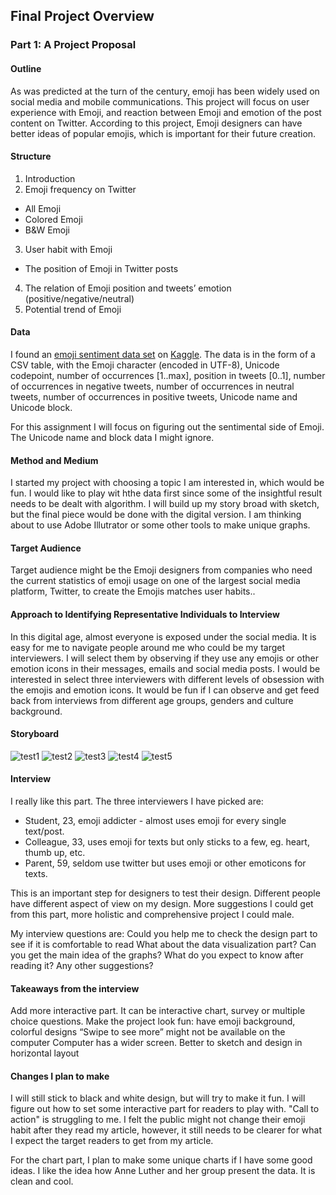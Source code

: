 ## Final Project Overview

### Part 1: A Project Proposal
#### Outline
As was predicted at the turn of the century, emoji has been widely used on social media and mobile communications. This project will focus on user experience with Emoji, and reaction between Emoji and emotion of the post content on Twitter. According to this project, Emoji designers can have better ideas of popular emojis, which is important for their future creation.

#### Structure
1. Introduction 
2. Emoji frequency on Twitter
* All Emoji
* Colored Emoji
* B&W Emoji
3. User habit with Emoji
* The position of Emoji in Twitter posts
4. The relation of Emoji position and tweets’ emotion (positive/negative/neutral)
5. Potential trend of Emoji

#### Data
I found an [emoji sentiment data set](https://www.kaggle.com/thomasseleck/emoji-sentiment-data#Emoji_Sentiment_Data_v1.0.csv) on [Kaggle](https://www.kaggle.com). The data is in the form of a CSV table, with the Emoji character (encoded in UTF-8), Unicode codepoint, number of occurrences [1..max], position in tweets [0..1], number of occurrences in negative tweets, number of occurrences in neutral tweets, number of occurrences in positive tweets, Unicode name and Unicode block.

For this assignment I will focus on figuring out the sentimental side of Emoji. The Unicode name and block data I might ignore.

#### Method and Medium
I started my project with choosing a topic I am interested in, which would be fun. I would like to play wit hthe data first since some of the insightful result needs to be dealt with algorithm. I will build up my story broad with sketch, but the final piece would be done with the digital version. I am thinking about to use Adobe Illutrator or some other tools to make unique graphs.

#### Target Audience
Target audience might be the Emoji designers from companies who need the current statistics of emoji usage on one of the largest social media platform, Twitter, to create the Emojis matches user habits..

#### Approach to Identifying Representative Individuals to Interview
In this digital age, almost everyone is exposed under the social media. It is easy for me to navigate people around me who could be my target interviewers. I will select them by observing if they use any emojis or other emotion icons in their messages, emails and social media posts. I would be interested in select three interviewers with different levels of obsession with the emojis and emotion icons. It would be fun if I can observe and get feed back from interviews from different age groups, genders and culture background.

#### Storyboard

![test1](https://github.com/JiashunF/datavizportfolio/blob/master/SB1.jpg)
![test2](https://github.com/JiashunF/datavizportfolio/blob/master/SB2.jpg)
![test3](https://github.com/JiashunF/datavizportfolio/blob/master/SB3.jpg)
![test4](https://github.com/JiashunF/datavizportfolio/blob/master/SB4.jpg)
![test5](https://github.com/JiashunF/datavizportfolio/blob/master/SB5.jpg)

#### Interview
I really like this part. The three interviewers I have picked are:

* Student, 23, emoji addicter - almost uses emoji for every single text/post.
* Colleague, 33, uses emoji for texts but only sticks to a few, eg. heart, thumb up, etc.
* Parent, 59, seldom use twitter but uses emoji or other emoticons for texts.

This is an important step for designers to test their design. Different people have different aspect of view on my design. More suggestions I could get from this part, more holistic and comprehensive project I could male.

My interview questions are:
Could you help me to check the design part to see if it is comfortable to read
What about the data visualization part? Can you get the main idea of the graphs?
What do you expect to know after reading it?
Any other suggestions?

#### Takeaways from the interview
Add more interactive part. It can be interactive chart, survey or multiple choice questions.
Make the project look fun: have emoji background, colorful designs
“Swipe to see more” might not be available on the computer
Computer has a wider screen. Better to sketch and design in horizontal layout


#### Changes I plan to make
I will still stick to black and white design, but will try to make it fun. I will figure out how to set some interactive part for readers to play with. "Call to action" is struggling to me. I felt the public might not change their emoji habit after they read my article, however, it still needs to be clearer for what I expect the target readers to get from my article.

For the chart part, I plan to make some unique charts if I have some good ideas. I like the idea how Anne Luther and her group present the data. It is clean and cool.

	






